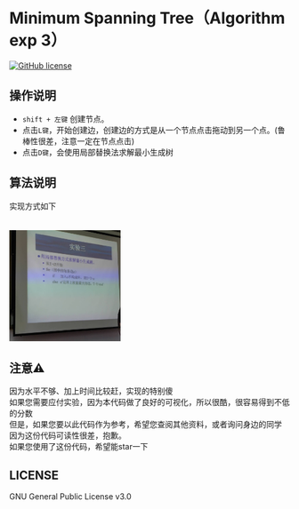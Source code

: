 Minimum Spanning Tree（Algorithm exp 3）
===========
[![GitHub license](https://img.shields.io/github/license/aimerforreimu/AUXPI.svg)](https://github.com/aimerforreimu/AUXPI)   

## 操作说明 
* `shift + 左键` 创建节点。
* 点击`L键`，开始创建边，创建边的方式是从一个节点点击拖动到另一个点。(鲁棒性很差，注意一定在节点点击)
* 点击`D键`，会使用局部替换法求解最小生成树

## 算法说明
实现方式如下<br><br><br>
<img src="exp3.jpg" alt="GitHub" title="GitHub,Social Coding" width="200" height="200" />
<br>
## 注意⚠
因为水平不够、加上时间比较赶，实现的特别傻  
如果您需要应付实验，因为本代码做了良好的可视化，所以很酷，很容易得到不低的分数  
但是，如果您要以此代码作为参考，希望您查阅其他资料，或者询问身边的同学  
因为这份代码可读性很差，抱歉。  
如果您使用了这份代码，希望能star一下
## LICENSE

GNU General Public License v3.0
